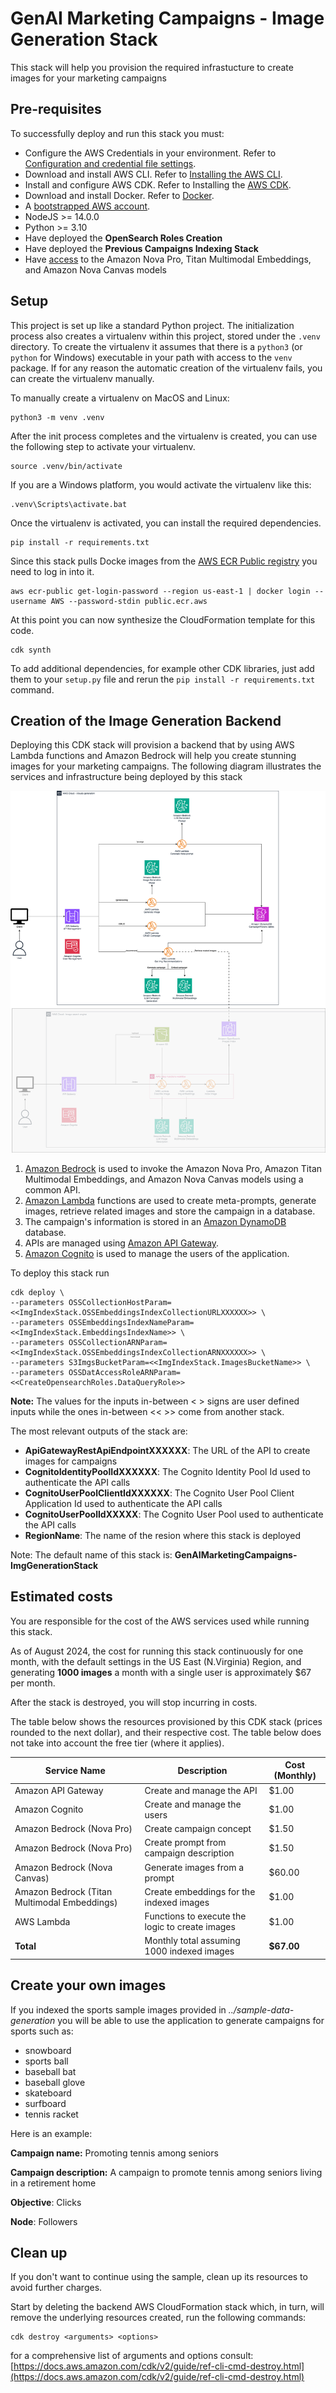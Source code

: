 # GenAI Marketing Campaigns - Image Generation Stack

This stack will help you provision the required infrastucture to create
images for your marketing campaigns

## Pre-requisites

To successfully deploy and run this stack you must:

* Configure the AWS Credentials in your environment. Refer to [Configuration and credential file settings](https://docs.aws.amazon.com/cli/latest/userguide/cli-configure-files.html).
* Download and install AWS CLI. Refer to [Installing the AWS CLI](https://docs.aws.amazon.com/cli/latest/userguide/getting-started-install.html).
* Install and configure AWS CDK. Refer to Installing the [AWS CDK](https://docs.aws.amazon.com/cdk/v2/guide/getting_started.html). 
* Download and install Docker. Refer to [Docker](https://www.docker.com/products/docker-desktop/).
* A [bootstrapped AWS account](https://docs.aws.amazon.com/cdk/v2/guide/bootstrapping.html). 
* NodeJS >= 14.0.0 
* Python >= 3.10
* Have deployed the **OpenSearch Roles Creation**
* Have deployed the **Previous Campaigns Indexing Stack**
* Have [access](https://docs.aws.amazon.com/bedrock/latest/userguide/model-access.html) to the Amazon Nova Pro, Titan Multimodal Embeddings, and Amazon Nova Canvas models

## Setup

This project is set up like a standard Python project.  The initialization
process also creates a virtualenv within this project, stored under the `.venv`
directory.  To create the virtualenv it assumes that there is a `python3`
(or `python` for Windows) executable in your path with access to the `venv`
package. If for any reason the automatic creation of the virtualenv fails,
you can create the virtualenv manually.

To manually create a virtualenv on MacOS and Linux:

```
python3 -m venv .venv
```

After the init process completes and the virtualenv is created, you can use the following
step to activate your virtualenv.

```
source .venv/bin/activate
```

If you are a Windows platform, you would activate the virtualenv like this:

```
.venv\Scripts\activate.bat
```

Once the virtualenv is activated, you can install the required dependencies.

```
pip install -r requirements.txt
```

Since this stack pulls Docke images from the [AWS ECR Public registry](https://docs.aws.amazon.com/AmazonECR/latest/public/public-registry-auth.html) you need to log in into it.

```
aws ecr-public get-login-password --region us-east-1 | docker login --username AWS --password-stdin public.ecr.aws
```

At this point you can now synthesize the CloudFormation template for this code.

```
cdk synth
```

To add additional dependencies, for example other CDK libraries, just add
them to your `setup.py` file and rerun the `pip install -r requirements.txt`
command.

## Creation of the Image Generation Backend

Deploying this CDK stack will provision a backend that by using AWS Lambda functions 
and Amazon Bedrock will help you create stunning images for your marketing campaigns. 
The following diagram illustrates the services and infrastructure being deployed by this stack

![architecture](architecture_img_generation.png)

1. [Amazon Bedrock](https://aws.amazon.com/bedrock/) is used to invoke the Amazon Nova Pro, Amazon Titan Multimodal Embeddings, and Amazon Nova Canvas models using a common API.
2. [Amazon Lambda](https://aws.amazon.com/lambda/) functions are used to create meta-prompts, generate images, retrieve related images and store the campaign in a database.
3. The campaign's information is stored in an [Amazon DynamoDB](https://aws.amazon.com/dynamodb/) database.
4. APIs are managed using [Amazon API Gateway](https://aws.amazon.com/api-gateway/).
5. [Amazon Cognito](https://aws.amazon.com/es/cognito/) is used to manage the users of the application.

To deploy this stack run

```
cdk deploy \
--parameters OSSCollectionHostParam=<<ImgIndexStack.OSSEmbeddingsIndexCollectionURLXXXXXX>> \
--parameters OSSEmbeddingsIndexNameParam=<<ImgIndexStack.EmbeddingsIndexName>> \
--parameters OSSCollectionARNParam=<<ImgIndexStack.OSSEmbeddingsIndexCollectionARNXXXXXX>> \
--parameters S3ImgsBucketParam=<<ImgIndexStack.ImagesBucketName>> \
--parameters OSSDatAccessRoleARNParam=<<CreateOpensearchRoles.DataQueryRole>>
```

**Note:** The values for the inputs in-between < > signs are user defined inputs while the ones in-between << >> come from another stack.

The most relevant outputs of the stack are:

* **ApiGatewayRestApiEndpointXXXXXX**: The URL of the API to create images for campaigns
* **CognitoIdentityPoolIdXXXXXX**: The Cognito Identity Pool Id used to authenticate the API calls
* **CognitoUserPoolClientIdXXXXXX**: The Cognito User Pool Client Application Id used to authenticate the API calls
* **CognitoUserPoolIdXXXXX**: The Cognito User Pool used to authenticate the API calls
* **RegionName**: The name of the resion where this stack is deployed

Note: The default name of this stack is: **GenAIMarketingCampaigns-ImgGenerationStack**

## Estimated costs

You are responsible for the cost of the AWS services used while running this stack.

As of August 2024, the cost for running this stack continuously for one month, with the default settings in the US East (N.Virginia) Region, and generating **1000 images** a month with a single user is approximately $67 per month.

After the stack is destroyed, you will stop incurring in costs.

The table below shows the resources provisioned by this CDK stack (prices rounded to the next dollar), and their respective cost. The table below does not take into account the free tier (where it applies).

| Service Name                                 | Description                                     | Cost (Monthly) |
|----------------------------------------------|-------------------------------------------------|----------------|
| Amazon API Gateway                           | Create and manage the API                       | $1.00          |
| Amazon Cognito                               | Create and manage the users                     | $1.00          |
| Amazon Bedrock (Nova Pro)                    | Create campaign concept                         | $1.50          |
| Amazon Bedrock (Nova Pro)                    | Create prompt from campaign description         | $1.50          |
| Amazon Bedrock (Nova Canvas)                 | Generate images from a prompt                   | $60.00         |
| Amazon Bedrock (Titan Multimodal Embeddings) | Create embeddings for the indexed images       | $1.00          |
| AWS Lambda                                   | Functions to execute the logic to create images | $1.00          |
| **Total**                                    | Monthly total assuming 1000 indexed images      | **$67.00**     |

## Create your own images

If you indexed the sports sample images provided in *../sample-data-generation* you will be able to use the application to generate campaigns for sports such as:

* snowboard 
* sports ball
* baseball bat
* baseball glove
* skateboard
* surfboard
* tennis racket

Here is an example:

**Campaign name:** Promoting tennis among seniors

**Campaign description:** A campaign to promote tennis among seniors living in a retirement home

**Objective**: Clicks

**Node**: Followers

## Clean up

If you don't want to continue using the sample, clean up its resources to avoid further charges.

Start by deleting the backend AWS CloudFormation stack which, in turn, will remove 
the underlying resources created, run the following commands:

```
cdk destroy <arguments> <options>
```

for a comprehensive list of arguments and options consult: [https://docs.aws.amazon.com/cdk/v2/guide/ref-cli-cmd-destroy.html](https://docs.aws.amazon.com/cdk/v2/guide/ref-cli-cmd-destroy.html)





